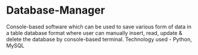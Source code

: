 # Database-Manager
Console-based software which can be used to save various form of data in a table database
format where user can manually insert, read, update & delete the database by console-based terminal.
Technology used - Python, MySQL
